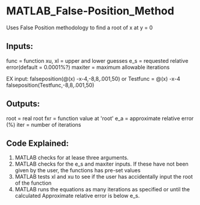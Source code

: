 MATLAB_False-Position_Method
============================
Uses False Position methodology to find a root of x at y = 0
## Inputs:
func = function
xu, xl = upper and lower guesses
e_s = requested relative error(default = 0.0001%?)
maxiter = maximum allowable iterations 

EX input: falseposition(@(x) -x-4,-8,8,.001,50) or 
Testfunc = @(x) -x-4
falseposition(Testfunc,-8,8,.001,50)

## Outputs:
root = real root
fxr = function value at 'root'
e_a = approximate relative error (%)
iter = number of iterations

## Code Explained:
1. MATLAB checks for at lease three arguments.
2. MATLAB checks for the e_s and maxiter inputs. If these have not been given by the user, the functions has pre-set values
3. MATLAB tests xl and xu to see if the user has accidentally input the root of the function
4. MATLAB runs the equations as many iterations as specified or until the calculated Approximate relative error is below e_s.
